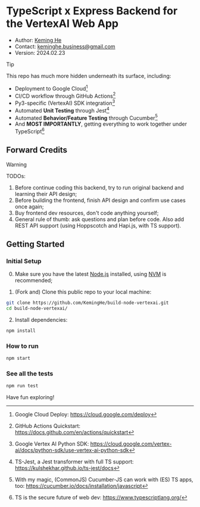 # TypeScript x Express Backend for the VertexAI Web App

- Author: [Keming He](https://github.com/keminghe)
- Contact: [keminghe.business@gmail.com](mailto:keminghe.business@gmail.com?subject=Hi,_I'm_[name],_Let's_Connect)
- Version: 2024.02.23

> [!TIP]
> This repo has much more hidden underneath its surface, including:
> - Deployment to Google Cloud[^1]
> - CI/CD workflow through GitHub Actions[^2]
> - Py3-specific (VertexAI) SDK integration[^3]
> - Automated **Unit Testing** through Jest[^4]
> - Automated **Behavior/Feature Testing** through Cucumber[^5]
> - And **MOST IMPORTANTLY**, getting everything to work together under TypeScript[^6]

[^1]: Google Cloud Deploy: https://cloud.google.com/deploy
[^2]: GitHub Actions Quickstart: https://docs.github.com/en/actions/quickstart
[^3]: Google Vertex AI Python SDK: https://cloud.google.com/vertex-ai/docs/python-sdk/use-vertex-ai-python-sdk
[^4]: TS-Jest, a Jest transformer with full TS support: https://kulshekhar.github.io/ts-jest/docs
[^5]: With my magic, (CommonJS) Cucumber-JS can work with (ES) TS apps, too: https://cucumber.io/docs/installation/javascript
[^6]: TS is the secure future of web dev: https://www.typescriptlang.org/

## Forward Credits

> [!WARNING]
> TODOs:
> 1. Before continue coding this backend, try to run original backend and learning their API design;
> 2. Before building the frontend, finish API design and confirm use cases once again;
> 3. Buy frontend dev resources, don't code anything yourself;
> 4. General rule of thumb: ask questions and plan before code.
> Also add REST API support (using Hoppscotch and Hapi.js, with TS support).

## Getting Started

### Initial Setup

0. Make sure you have the latest [Node.js](nodejs.org) installed, using [NVM](https://github.com/nvm-sh/nvm) is recommended;

1. (Fork and) Clone this public repo to your local machine:

```bash
git clone https://github.com/KemingHe/build-node-vertexai.git
cd build-node-vertexai/
```

2. Install dependencies:

```bash
npm install
```

### How to run

```bash
npm start
```

### See all the tests

```bash
npm run test
```

Have fun exploring!

